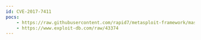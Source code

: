 ```yaml
---
id: CVE-2017-7411
pocs:
    - https://raw.githubusercontent.com/rapid7/metasploit-framework/master/modules/exploits/unix/webapp/tuleap_rest_unserialize_exec.rb
    - https://www.exploit-db.com/raw/43374
---
```

